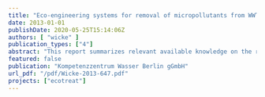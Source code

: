 ```yaml
---
title: "Eco-engineering systems for removal of micropollutants from WWTP effluents – existing knowledge"
date: 2013-01-01
publishDate: 2020-05-25T15:14:06Z
authors: [ "wicke" ]
publication_types: ["4"]
abstract: "This report summarizes relevant available knowledge on the removal of micropollutants from WWTP effluent in natural treatment systems such as constructed wetlands (polishing). Five studies were found investigating removal of various micropollutants in eight different full scale systems located in Spain, southern France, Korea and Sweden (all being different configurations of free water surface wetlands), demonstrating good removal (>80%) for more than 15 micropollutants compounds under summer conditions, e.g. diclofenac, ketoprofen, naproxen, ibuprofen, galaxolide, atenolol, ciprofloxacin, triclosan, glyphosate, ofloxacin and metoprolol. Hydraulic retention times (HRT) ranged from 0.25 to 30d. At HRT of 0.25d, only naproxen and atenolol were removed by >80% in summer, highlighting the importance of HRT for system performance. Another important factor influencing the removal is temperature and season with lower removal in winter. However, in warm climates (e.g. two studies in northern Spain and one study in southern France), reduction of removal efficiencies in winter is less pronounced with values for removal of the majority of investigated pharmaceuticals in winter still being >60%. In 4 FWS wetlands sampled during winter at sub-zero temperatures in Sweden, though, removal was mostly below 50%. A variety of removal mechanisms simultaneously occur in natural treatment systems and are relevant to varying extent for each compound and system type. Important removal mechanisms are biodegradation (e.g. for naproxen, ibuprofen), photodegradation (e.g. for diclofenac, ketoprofen, sulfamethoxazole) and adsorption (e.g. for galaxolide, tonalide). The relevance of plant uptake and phytodegradation as removal mechanisms is not fully understood; however, a few studies demonstrate the translocation of pharmaceuticals (e.g. carbamazepine) to plant tissue. For biodegradation, redox conditions are an important parameter influencing microbial degradation pathways. Design guidelines for eco-engineered treatment systems targeting the removal of micropollutants are not available to date. In addition, data necessary to dimension ecoengineered treatment systems that target the reduction of micropollutants in WWTP effluent (e.g. kinetic data such as removal rates and its dependence on temperature) is lacking. For the development of design guidelines for eco-engineered systems targeting the removal of micropollutants, removal rates for each system type and compound and their dependence from temperatures needs to be determined for all compounds of interest. Furthermore, more research is necessary for a deeper understanding of processes in eco-engineered systems, especially the relevance of the different removal mechanisms and conditions for removal for each individual micropollutant of interest. Nevertheless, eco-engineered treatment systems are a promising technology for polishing of WWTP effluent, including further removal of micropollutants."
featured: false
publication: "Kompetenzzentrum Wasser Berlin gGmbH"
url_pdf: "/pdf/Wicke-2013-647.pdf"
projects: ["ecotreat"]
---
```


